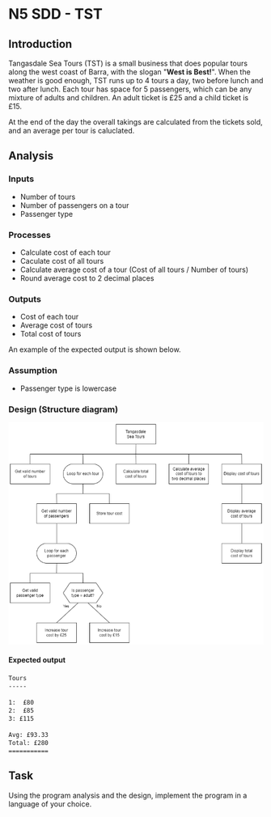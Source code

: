 # N5 SDD - TST


## Introduction

Tangasdale Sea Tours (TST) is a small business that does popular tours along the west coast of Barra, with the slogan "__West is Best!__".  When the weather is good enough, TST runs up to 4 tours a day, two before lunch and two after lunch.  Each tour has space for 5 passengers, which can be any mixture of adults and children.  An adult ticket is £25 and a child ticket is £15.

At the end of the day the overall takings are calculated from the tickets sold, and an average per tour is caluclated.

## Analysis

### Inputs

* Number of tours
* Number of passengers on a tour
* Passenger type


### Processes

* Calculate cost of each tour
* Caculate cost of all tours
* Calculate average cost of a tour (Cost of all tours / Number of tours)
* Round average cost to 2 decimal places


### Outputs

* Cost of each tour
* Average cost of tours
* Total cost of tours

An example of the expected output is shown below.

### Assumption

* Passenger type is lowercase


### Design (Structure diagram)

![Structure diagram](assets/sd.png)


#### Expected output

```
Tours
-----

1:  £80
2:  £85
3: £115

Avg: £93.33
Total: £280
===========
```


## Task

Using the program analysis and the design, implement the program in a language of your choice.
